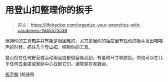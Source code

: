 # 用登山扣整理你的扳手

> 原文：<https://lifehacker.com/organize-your-wrenches-with-carabiners-1645575539>

保持你的工具箱井井有条是很困难的，尤其是当你的抽屉里有松动的扳手发出嘎嘎声的时候。抓住几个登山扣，控制你的工具。



登山扣在任何野营或运动用品店都很容易买到，有各种尺寸和颜色。你也可以在几乎任何五金店或家庭中心找到它们，通常是在收银台。

[扳手腕](http://hooniverse.com/2012/02/02/wrenching-tips-hold-onto-your-wrenches/) |胡通用